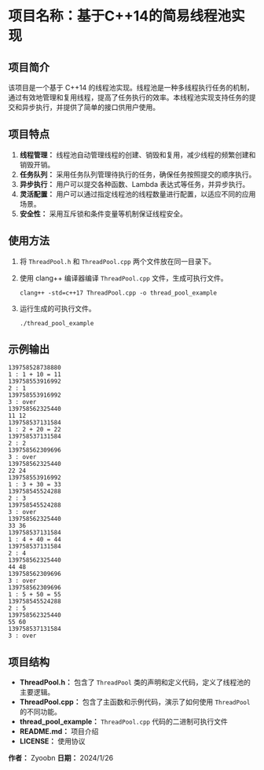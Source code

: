 # 项目名称：基于C++14的简易线程池实现

## 项目简介

该项目是一个基于 C++14 的线程池实现。线程池是一种多线程执行任务的机制，通过有效地管理和复用线程，提高了任务执行的效率。本线程池实现支持任务的提交和异步执行，并提供了简单的接口供用户使用。

## 项目特点

1.  **线程管理：** 线程池自动管理线程的创建、销毁和复用，减少线程的频繁创建和销毁开销。
2.  **任务队列：** 采用任务队列管理待执行的任务，确保任务按照提交的顺序执行。
3.  **异步执行：** 用户可以提交各种函数、Lambda 表达式等任务，并异步执行。
4.  **灵活配置：** 用户可以通过指定线程池的线程数量进行配置，以适应不同的应用场景。
5.  **安全性：** 采用互斥锁和条件变量等机制保证线程安全。

## 使用方法

1.  将 `ThreadPool.h` 和 `ThreadPool.cpp` 两个文件放在同一目录下。

2.  使用 clang++ 编译器编译 `ThreadPool.cpp` 文件，生成可执行文件。

    ```
    clang++ -std=c++17 ThreadPool.cpp -o thread_pool_example
    ```

3.  运行生成的可执行文件。

    ```
    ./thread_pool_example
    ```

## 示例输出

```
139758528738880
1 : 1 + 10 = 11
139758553916992
2 : 1
139758553916992
3 : over
139758562325440
11 12
139758537131584
1 : 2 + 20 = 22
139758537131584
2 : 2
139758562309696
3 : over
139758562325440
22 24
139758553916992
1 : 3 + 30 = 33
139758545524288
2 : 3
139758545524288
3 : over
139758562325440
33 36
139758537131584
1 : 4 + 40 = 44
139758537131584
2 : 4
139758562325440
44 48
139758562309696
3 : over
139758562309696
1 : 5 + 50 = 55
139758545524288
2 : 5
139758562325440
55 60
139758537131584
3 : over
```

## 项目结构

-   **ThreadPool.h：** 包含了 `ThreadPool` 类的声明和定义代码，定义了线程池的主要逻辑。
-   **ThreadPool.cpp：** 包含了主函数和示例代码，演示了如何使用 `ThreadPool` 的不同功能。
-   **thread_pool_example：** `ThreadPool.cpp` 代码的二进制可执行文件
-   **README.md：** 项目介绍
-   **LICENSE：** 使用协议

**作者：** Zyoobn **日期：** 2024/1/26

